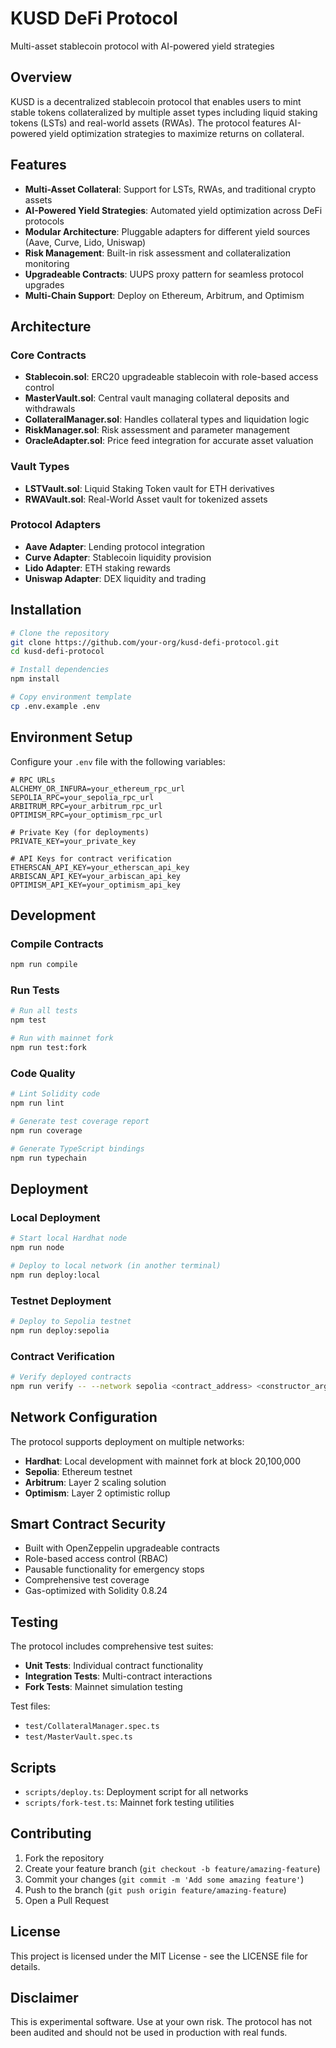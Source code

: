 # KUSD DeFi Protocol

Multi-asset stablecoin protocol with AI-powered yield strategies

## Overview

KUSD is a decentralized stablecoin protocol that enables users to mint stable tokens collateralized by multiple asset types including liquid staking tokens (LSTs) and real-world assets (RWAs). The protocol features AI-powered yield optimization strategies to maximize returns on collateral.

## Features

- **Multi-Asset Collateral**: Support for LSTs, RWAs, and traditional crypto assets
- **AI-Powered Yield Strategies**: Automated yield optimization across DeFi protocols
- **Modular Architecture**: Pluggable adapters for different yield sources (Aave, Curve, Lido, Uniswap)
- **Risk Management**: Built-in risk assessment and collateralization monitoring
- **Upgradeable Contracts**: UUPS proxy pattern for seamless protocol upgrades
- **Multi-Chain Support**: Deploy on Ethereum, Arbitrum, and Optimism

## Architecture

### Core Contracts

- **Stablecoin.sol**: ERC20 upgradeable stablecoin with role-based access control
- **MasterVault.sol**: Central vault managing collateral deposits and withdrawals
- **CollateralManager.sol**: Handles collateral types and liquidation logic
- **RiskManager.sol**: Risk assessment and parameter management
- **OracleAdapter.sol**: Price feed integration for accurate asset valuation

### Vault Types

- **LSTVault.sol**: Liquid Staking Token vault for ETH derivatives
- **RWAVault.sol**: Real-World Asset vault for tokenized assets

### Protocol Adapters

- **Aave Adapter**: Lending protocol integration
- **Curve Adapter**: Stablecoin liquidity provision
- **Lido Adapter**: ETH staking rewards
- **Uniswap Adapter**: DEX liquidity and trading

## Installation

```bash
# Clone the repository
git clone https://github.com/your-org/kusd-defi-protocol.git
cd kusd-defi-protocol

# Install dependencies
npm install

# Copy environment template
cp .env.example .env
```

## Environment Setup

Configure your `.env` file with the following variables:

```env
# RPC URLs
ALCHEMY_OR_INFURA=your_ethereum_rpc_url
SEPOLIA_RPC=your_sepolia_rpc_url
ARBITRUM_RPC=your_arbitrum_rpc_url
OPTIMISM_RPC=your_optimism_rpc_url

# Private Key (for deployments)
PRIVATE_KEY=your_private_key

# API Keys for contract verification
ETHERSCAN_API_KEY=your_etherscan_api_key
ARBISCAN_API_KEY=your_arbiscan_api_key
OPTIMISM_API_KEY=your_optimism_api_key
```

## Development

### Compile Contracts

```bash
npm run compile
```

### Run Tests

```bash
# Run all tests
npm test

# Run with mainnet fork
npm run test:fork
```

### Code Quality

```bash
# Lint Solidity code
npm run lint

# Generate test coverage report
npm run coverage

# Generate TypeScript bindings
npm run typechain
```

## Deployment

### Local Deployment

```bash
# Start local Hardhat node
npm run node

# Deploy to local network (in another terminal)
npm run deploy:local
```

### Testnet Deployment

```bash
# Deploy to Sepolia testnet
npm run deploy:sepolia
```

### Contract Verification

```bash
# Verify deployed contracts
npm run verify -- --network sepolia <contract_address> <constructor_args>
```

## Network Configuration

The protocol supports deployment on multiple networks:

- **Hardhat**: Local development with mainnet fork at block 20,100,000
- **Sepolia**: Ethereum testnet
- **Arbitrum**: Layer 2 scaling solution
- **Optimism**: Layer 2 optimistic rollup

## Smart Contract Security

- Built with OpenZeppelin upgradeable contracts
- Role-based access control (RBAC)
- Pausable functionality for emergency stops
- Comprehensive test coverage
- Gas-optimized with Solidity 0.8.24

## Testing

The protocol includes comprehensive test suites:

- **Unit Tests**: Individual contract functionality
- **Integration Tests**: Multi-contract interactions
- **Fork Tests**: Mainnet simulation testing

Test files:
- `test/CollateralManager.spec.ts`
- `test/MasterVault.spec.ts`

## Scripts

- `scripts/deploy.ts`: Deployment script for all networks
- `scripts/fork-test.ts`: Mainnet fork testing utilities

## Contributing

1. Fork the repository
2. Create your feature branch (`git checkout -b feature/amazing-feature`)
3. Commit your changes (`git commit -m 'Add some amazing feature'`)
4. Push to the branch (`git push origin feature/amazing-feature`)
5. Open a Pull Request

## License

This project is licensed under the MIT License - see the LICENSE file for details.

## Disclaimer

This is experimental software. Use at your own risk. The protocol has not been audited and should not be used in production with real funds.